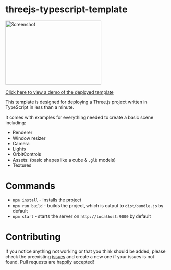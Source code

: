 # threejs-typescript-template

<a href="https://github.com/winstoncooke/AccountingSoftware">
    <img src="https://raw.githubusercontent.com/winstoncooke/threejs-typescript-template/github-pages/images/birdsScreenshot.png" alt="Screenshot" width="300" height="200">
  </a>

[Click here to view a demo of the deployed template](https://winstoncooke.github.io/threejs-typescript-template/)

This template is designed for deploying a Three.js project written in TypeScript in less than a minute.

It comes with examples for everything needed to create a basic scene including:
* Renderer
* Window resizer
* Camera
* Lights
* OrbitControls
* Assets: (basic shapes like a cube & `.glb` models)
* Textures

# Commands

* `npm install` - installs the project
* `npm run build` - builds the project, which is output to `dist/bundle.js` by default
* `npm start` - starts the server on `http://localhost:9000` by default

# Contributing

If you notice anything not working or that you think should be added, please check the preexisting [issues](https://github.com/winstoncooke/threejs-typescript-template/issues) and create a new one if your issues is not found. Pull requests are happily accepted!
